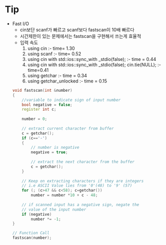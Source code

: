 # Tip

 - Fast I/O
    - cin보단 scanf가 빠르고 scanf보다 fastscan이 10배 빠르다
    - 시간제한이 있는 문제에서는 fastscan을 구현해서 쓰는게 효율적
    - 입력 속도
         1. using cin :- time= 1.30
         2. using scanf :- time= 0.52
         3. using cin with std::ios::sync_with _stdio(false); :- time = 0.44
         4. using cin with std::ios::sync_with _stdio(false); cin.tie(NULL); :- time=0.41
         5. using getchar :- time = 0.34
         6. using getchar_unlocked :- time = 0.15
    ```cpp
    void fastscan(int &number)
    {
        //variable to indicate sign of input number
        bool negative = false;
        register int c;
     
        number = 0;
     
        // extract current character from buffer
        c = getchar();
        if (c=='-')
        {
            // number is negative
            negative = true;
     
            // extract the next character from the buffer
            c = getchar();
        }
     
        // Keep on extracting characters if they are integers
        // i.e ASCII Value lies from '0'(48) to '9' (57)
        for (; (c>47 && c<58); c=getchar())
            number = number *10 + c - 48;
     
        // if scanned input has a negative sign, negate the
        // value of the input number
        if (negative)
            number *= -1;
    }
    
    // Function Call
    fastscan(number);
    ```